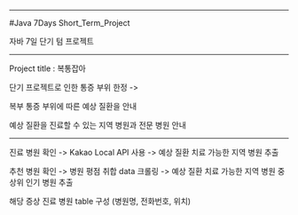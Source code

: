 ----------------------------------------------
#Java 7Days Short_Term_Project

자바 7일 단기 텀 프로젝트

-----------------------------------------------
Project title : 복통잡아

단기 프로젝트로 인한 통증 부위 한정 ->

복부 통증 부위에 따른 예상 질환을 안내

예상 질환을 진료할 수 있는 지역 병원과 전문 병원 안내

------------------------------------------------
진료 병원 확인 -> Kakao Local API 사용 -> 예상 질환 치료 가능한 지역 병원 추출

추천 병원 확인 -> 병원 평점 취합 data 크롤링 -> 예상 질환 치료 가능한 지역 병원 중 상위 인기 병원 추출

해당 증상 진료 병원 table 구성 (병원명, 전화번호, 위치)
